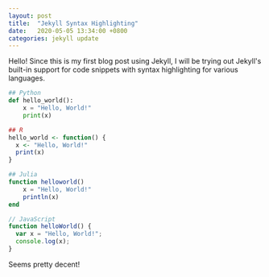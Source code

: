 ```yaml
---
layout: post
title:  "Jekyll Syntax Highlighting"
date:   2020-05-05 13:34:00 +0800
categories: jekyll update
---
```


Hello! Since this is my first blog post using Jekyll, I will be trying out Jekyll's built-in support for code snippets with syntax highlighting for various languages.

```python
## Python
def hello_world():
    x = "Hello, World!"
    print(x)
```

```R
## R
hello_world <- function() {
  x <- "Hello, World!"
  print(x)
}
```

```julia
## Julia
function helloworld()
    x = "Hello, World!"
    println(x)
end
```

```javascript
// JavaScript
function helloWorld() {
  var x = "Hello, World!";
  console.log(x);
}
```

Seems pretty decent!
